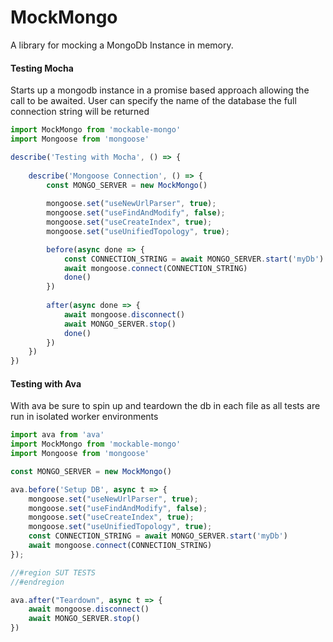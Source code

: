 MockMongo
=========

A library for mocking a MongoDb Instance in memory. 


#### Testing Mocha
Starts up a mongodb instance in a promise based approach allowing the call to be awaited. User can specify the name of the database the full connection string will be returned

```javascript
import MockMongo from 'mockable-mongo'
import Mongoose from 'mongoose'

describe('Testing with Mocha', () => {
    
    describe('Mongoose Connection', () => {
        const MONGO_SERVER = new MockMongo()
        
        mongoose.set("useNewUrlParser", true);
        mongoose.set("useFindAndModify", false);
        mongoose.set("useCreateIndex", true);
        mongoose.set("useUnifiedTopology", true);

        before(async done => {
            const CONNECTION_STRING = await MONGO_SERVER.start('myDb')
            await mongoose.connect(CONNECTION_STRING)
            done()
        })
        
        after(async done => {
            await mongoose.disconnect()
            await MONGO_SERVER.stop()
            done()
        })
    })
})

```

#### Testing with Ava
With ava be sure to spin up and teardown the db in each file as all tests are run in isolated worker environments

```javascript
import ava from 'ava'
import MockMongo from 'mockable-mongo'
import Mongoose from 'mongoose'

const MONGO_SERVER = new MockMongo()

ava.before('Setup DB', async t => {
    mongoose.set("useNewUrlParser", true);
    mongoose.set("useFindAndModify", false);
    mongoose.set("useCreateIndex", true);
    mongoose.set("useUnifiedTopology", true);
    const CONNECTION_STRING = await MONGO_SERVER.start('myDb')
    await mongoose.connect(CONNECTION_STRING)
});

//#region SUT TESTS
//#endregion

ava.after("Teardown", async t => {
    await mongoose.disconnect()
    await MONGO_SERVER.stop()
})

```
